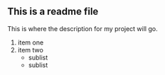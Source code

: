 ## This is a readme file

This is where the description for my project will go. 

1.  item one 
2. item two 
	- sublist 
	- sublist